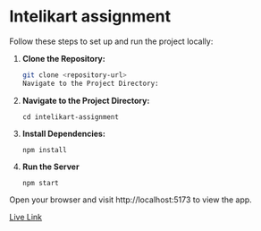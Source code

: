# Intelikart assignment

Follow these steps to set up and run the project locally:

1. **Clone the Repository:**

   ```bash
   git clone <repository-url>
   Navigate to the Project Directory:
   ```

2. **Navigate to the Project Directory:**

   ```
   cd intelikart-assignment
   ```

3. **Install Dependencies:**

   ```
   npm install
   ```

4. **Run the Server**
   ```
   npm start
   ```

Open your browser and visit http://localhost:5173 to view the app.

[Live Link](https://intelikart-assignment.netlify.app)
